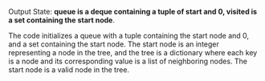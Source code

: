 Output State: **queue is a deque containing a tuple of start and 0, visited is a set containing the start node**.

The code initializes a queue with a tuple containing the start node and 0, and a set containing the start node. The start node is an integer representing a node in the tree, and the tree is a dictionary where each key is a node and its corresponding value is a list of neighboring nodes. The start node is a valid node in the tree.